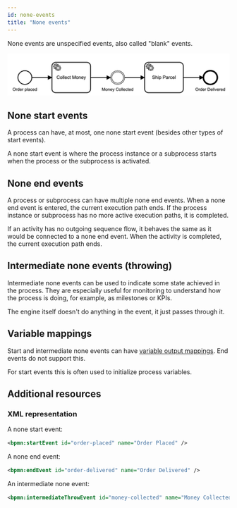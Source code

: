 ```yaml
---
id: none-events
title: "None events"
---
```


None events are unspecified events, also called "blank" events.

![process](assets/none-events.png)

## None start events

A process can have, at most, one none start event (besides other types of start events).

A none start event is where the process instance or a subprocess starts when the process or the subprocess is activated.

## None end events

A process or subprocess can have multiple none end events. When a none end event is entered, the current execution path ends. If the process instance or subprocess has no more active execution paths, it is completed.

If an activity has no outgoing sequence flow, it behaves the same as it would be connected to a none end event. When the activity is completed, the current execution path ends.

## Intermediate none events (throwing)

Intermediate none events can be used to indicate some state achieved in the process. 
They are especially useful for monitoring to understand how the process is doing, for example, as milestones or KPIs.

The engine itself doesn't do anything in the event, it just passes through it.

## Variable mappings
Start and intermediate none events can have [variable output mappings](../../../components/concepts/variables.md#output-mappings). End events do not support this.

For start events this is often used to initialize process variables.

## Additional resources

### XML representation

A none start event:
```xml
<bpmn:startEvent id="order-placed" name="Order Placed" />
```

A none end event:
```xml
<bpmn:endEvent id="order-delivered" name="Order Delivered" />
```

An intermediate none event:
```xml
<bpmn:intermediateThrowEvent id="money-collected" name="Money Collected" />
```